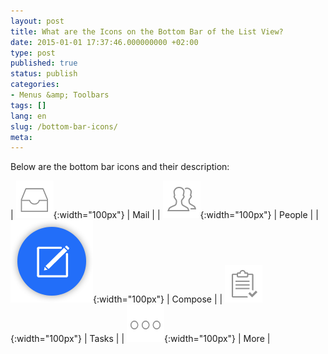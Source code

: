 ```yaml
---
layout: post
title: What are the Icons on the Bottom Bar of the List View?
date: 2015-01-01 17:37:46.000000000 +02:00
type: post
published: true
status: publish
categories:
- Menus &amp; Toolbars
tags: []
lang: en
slug: /bottom-bar-icons/
meta:
---
```


Below are the bottom bar icons and their description:

| ![Inbox](/assets/inbox_grey.png){:width="100px"} | Mail |
| ![People](/assets/people_tab_icon.png){:width="100px"} | People |
| ![Compose](/assets/ic_compose_tab.png){:width="100px"} | Compose |
| ![Tasks](/assets/tasks_tab_grey.png){:width="100px"} | Tasks |
| ![More](/assets/ic_more_grey.png){:width="100px"} | More |
